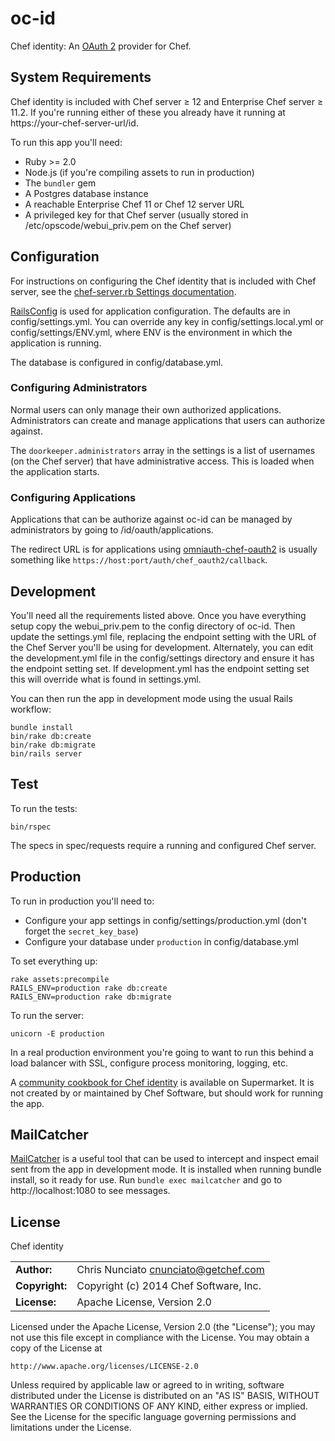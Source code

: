 oc-id
=====

Chef identity: An [OAuth 2](http://oauth.net/2/) provider for Chef.


## System Requirements

Chef identity is included with Chef server ≥ 12 and Enterprise Chef server ≥
11.2. If you're running either of these you already have it running at
https://your-chef-server-url/id.

To run this app you'll need:

* Ruby >= 2.0
* Node.js (if you're compiling assets to run in production)
* The `bundler` gem
* A Postgres database instance
* A reachable Enterprise Chef 11 or Chef 12 server URL
* A privileged key for that Chef server (usually stored in
  /etc/opscode/webui_priv.pem on the Chef server)

## Configuration

For instructions on configuring the Chef identity that is included with Chef
server, see the
[chef-server.rb Settings documentation](https://docs.getchef.com/config_rb_server.html#oc-id).

[RailsConfig](https://github.com/railsconfig/rails_config) is used for
application configuration. The defaults are in config/settings.yml. You can
override any key in config/settings.local.yml or config/settings/ENV.yml,
where ENV is the environment in which the application is running.

The database is configured in config/database.yml.

### Configuring Administrators

Normal users can only manage their own authorized applications. Administrators
can create and manage applications that users can authorize against.

The `doorkeeper.administrators` array in the settings is a list of usernames
(on the Chef server) that have administrative access. This is loaded when
the application starts.

### Configuring Applications

Applications that can be authorize against oc-id can be managed by
administrators by going to /id/oauth/applications.

The redirect URL is for applications using
[omniauth-chef-oauth2](https://github.com/opscode/omniauth-chef-oauth2) is
usually something like `https://host:port/auth/chef_oauth2/callback`.

## Development

You'll need all the requirements listed above. Once you have everything setup
copy the webui\_priv.pem to the config directory of oc-id. Then update the
settings.yml file, replacing the endpoint setting with the URL of the Chef Server
you'll be using for development. Alternately, you can edit the development.yml
file in the config/settings directory and ensure it has the endpoint setting
set. If development.yml has the endpoint setting set this will override what is
found in settings.yml.

You can then run the app in development mode using the usual Rails workflow:

    bundle install
    bin/rake db:create
    bin/rake db:migrate
    bin/rails server

## Test

To run the tests:

    bin/rspec

The specs in spec/requests require a running and configured Chef server.

## Production

To run in production you'll need to:

* Configure your app settings in config/settings/production.yml (don't forget the
`secret_key_base`)
* Configure your database under `production` in config/database.yml

To set everything up:

    rake assets:precompile
    RAILS_ENV=production rake db:create
    RAILS_ENV=production rake db:migrate

To run the server:

    unicorn -E production

In a real production environment you're going to want to run this behind a load
balancer with SSL, configure process monitoring, logging, etc.

A [community cookbook for Chef identity](https://supermarket.getchef.com/cookbooks/oc-id)
is available on Supermarket. It is not created by or maintained by Chef
Software, but should work for running the app.

## MailCatcher

[MailCatcher](http://mailcatcher.me/) is a useful tool that can  be used to intercept and inspect email sent from the app in development mode. It is installed when running bundle install, so it ready for use. Run ```bundle exec mailcatcher``` and go to http://localhost:1080 to see messages.

## License

Chef identity

|                      |                                          |
|:---------------------|:-----------------------------------------|
| **Author:**          | Chris Nunciato <cnunciato@getchef.com>
| **Copyright:**       | Copyright (c) 2014 Chef Software, Inc.
| **License:**         | Apache License, Version 2.0

Licensed under the Apache License, Version 2.0 (the "License");
you may not use this file except in compliance with the License.
You may obtain a copy of the License at

    http://www.apache.org/licenses/LICENSE-2.0

Unless required by applicable law or agreed to in writing, software
distributed under the License is distributed on an "AS IS" BASIS,
WITHOUT WARRANTIES OR CONDITIONS OF ANY KIND, either express or implied.
See the License for the specific language governing permissions and
limitations under the License.
